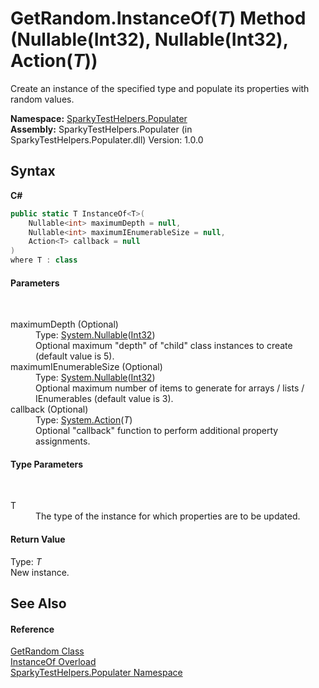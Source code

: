 # GetRandom.InstanceOf(*T*) Method (Nullable(Int32), Nullable(Int32), Action(*T*))
 

Create an instance of the specified type and populate its properties with random values.

**Namespace:**&nbsp;<a href="N_SparkyTestHelpers_Populater">SparkyTestHelpers.Populater</a><br />**Assembly:**&nbsp;SparkyTestHelpers.Populater (in SparkyTestHelpers.Populater.dll) Version: 1.0.0

## Syntax

**C#**<br />
``` C#
public static T InstanceOf<T>(
	Nullable<int> maximumDepth = null,
	Nullable<int> maximumIEnumerableSize = null,
	Action<T> callback = null
)
where T : class

```


#### Parameters
&nbsp;<dl><dt>maximumDepth (Optional)</dt><dd>Type: <a href="http://msdn2.microsoft.com/en-us/library/b3h38hb0" target="_blank">System.Nullable</a>(<a href="http://msdn2.microsoft.com/en-us/library/td2s409d" target="_blank">Int32</a>)<br />Optional maximum "depth" of "child" class instances to create (default value is 5).</dd><dt>maximumIEnumerableSize (Optional)</dt><dd>Type: <a href="http://msdn2.microsoft.com/en-us/library/b3h38hb0" target="_blank">System.Nullable</a>(<a href="http://msdn2.microsoft.com/en-us/library/td2s409d" target="_blank">Int32</a>)<br />Optional maximum number of items to generate for arrays / lists / IEnumerables (default value is 3).</dd><dt>callback (Optional)</dt><dd>Type: <a href="http://msdn2.microsoft.com/en-us/library/018hxwa8" target="_blank">System.Action</a>(*T*)<br />Optional "callback" function to perform additional property assignments.</dd></dl>

#### Type Parameters
&nbsp;<dl><dt>T</dt><dd>The type of the instance for which properties are to be updated.</dd></dl>

#### Return Value
Type: *T*<br />New instance.

## See Also


#### Reference
<a href="T_SparkyTestHelpers_Populater_GetRandom">GetRandom Class</a><br /><a href="Overload_SparkyTestHelpers_Populater_GetRandom_InstanceOf">InstanceOf Overload</a><br /><a href="N_SparkyTestHelpers_Populater">SparkyTestHelpers.Populater Namespace</a><br />